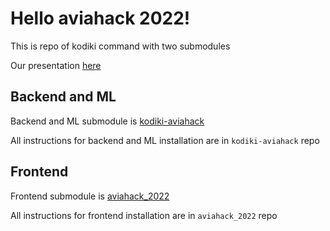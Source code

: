 # Hello aviahack 2022!

This is repo of kodiki command with two submodules

Our presentation [here](https://docs.google.com/presentation/d/1ue9PhQBtZil8Lu9swR51HMwu0X9_bXvO/edit)

## Backend and ML

Backend and ML submodule is [kodiki-aviahack](https://github.com/TeaDove/kodiki-aviahack)

All instructions for backend and ML installation are in `kodiki-aviahack` repo

## Frontend

Frontend submodule is [aviahack_2022](https://github.com/SOpatrin/aviahack_2022)

All instructions for frontend installation are in `aviahack_2022` repo
